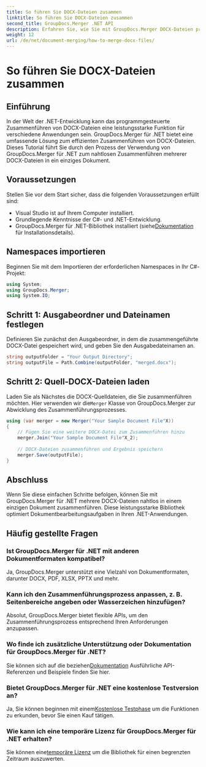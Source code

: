 ```yaml
---
title: So führen Sie DOCX-Dateien zusammen
linktitle: So führen Sie DOCX-Dateien zusammen
second_title: GroupDocs.Merger .NET API
description: Erfahren Sie, wie Sie mit GroupDocs.Merger DOCX-Dateien programmgesteuert in .NET zusammenführen und so die Dokumentbearbeitungsaufgaben effizient vereinfachen.
weight: 12
url: /de/net/document-merging/how-to-merge-docx-files/
---
```


# So führen Sie DOCX-Dateien zusammen

## Einführung
In der Welt der .NET-Entwicklung kann das programmgesteuerte Zusammenführen von DOCX-Dateien eine leistungsstarke Funktion für verschiedene Anwendungen sein. GroupDocs.Merger für .NET bietet eine umfassende Lösung zum effizienten Zusammenführen von DOCX-Dateien. Dieses Tutorial führt Sie durch den Prozess der Verwendung von GroupDocs.Merger für .NET zum nahtlosen Zusammenführen mehrerer DOCX-Dateien in ein einziges Dokument.
## Voraussetzungen
Stellen Sie vor dem Start sicher, dass die folgenden Voraussetzungen erfüllt sind:
- Visual Studio ist auf Ihrem Computer installiert.
- Grundlegende Kenntnisse der C#- und .NET-Entwicklung.
-  GroupDocs.Merger für .NET-Bibliothek installiert (siehe[Dokumentation](https://tutorials.groupdocs.com/merger/net/) für Installationsdetails).

## Namespaces importieren
Beginnen Sie mit dem Importieren der erforderlichen Namespaces in Ihr C#-Projekt:
```csharp
using System; 
using GroupDocs.Merger;
using System.IO;
```
## Schritt 1: Ausgabeordner und Dateinamen festlegen
Definieren Sie zunächst den Ausgabeordner, in dem die zusammengeführte DOCX-Datei gespeichert wird, und geben Sie den Ausgabedateinamen an.
```csharp
string outputFolder = "Your Output Directory";
string outputFile = Path.Combine(outputFolder, "merged.docx");
```
## Schritt 2: Quell-DOCX-Dateien laden
Laden Sie als Nächstes die DOCX-Quelldateien, die Sie zusammenführen möchten. Hier verwenden wir die`Merger` Klasse von GroupDocs.Merger zur Abwicklung des Zusammenführungsprozesses.
```csharp
using (var merger = new Merger("Your Sample Document File"X))
{
    // Fügen Sie eine weitere DOCX-Datei zum Zusammenführen hinzu
    merger.Join("Your Sample Document File"X_2);
    
    // DOCX-Dateien zusammenführen und Ergebnis speichern
    merger.Save(outputFile);
}
```

## Abschluss
Wenn Sie diese einfachen Schritte befolgen, können Sie mit GroupDocs.Merger für .NET mehrere DOCX-Dateien nahtlos in einem einzigen Dokument zusammenführen. Diese leistungsstarke Bibliothek optimiert Dokumentbearbeitungsaufgaben in Ihren .NET-Anwendungen.
## Häufig gestellte Fragen
### Ist GroupDocs.Merger für .NET mit anderen Dokumentformaten kompatibel?
Ja, GroupDocs.Merger unterstützt eine Vielzahl von Dokumentformaten, darunter DOCX, PDF, XLSX, PPTX und mehr.
### Kann ich den Zusammenführungsprozess anpassen, z. B. Seitenbereiche angeben oder Wasserzeichen hinzufügen?
Absolut, GroupDocs.Merger bietet flexible APIs, um den Zusammenführungsprozess entsprechend Ihren Anforderungen anzupassen.
### Wo finde ich zusätzliche Unterstützung oder Dokumentation für GroupDocs.Merger für .NET?
 Sie können sich auf die beziehen[Dokumentation](https://tutorials.groupdocs.com/merger/net/) Ausführliche API-Referenzen und Beispiele finden Sie hier.
### Bietet GroupDocs.Merger für .NET eine kostenlose Testversion an?
 Ja, Sie können beginnen mit einem[Kostenlose Testphase](https://releases.groupdocs.com/) um die Funktionen zu erkunden, bevor Sie einen Kauf tätigen.
### Wie kann ich eine temporäre Lizenz für GroupDocs.Merger für .NET erhalten?
 Sie können eine[temporäre Lizenz](https://purchase.groupdocs.com/temporary-license/) um die Bibliothek für einen begrenzten Zeitraum auszuwerten.